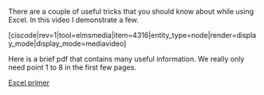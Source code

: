 There are a couple of useful tricks that you should know about while using Excel. In this video I demonstrate a few. 

[ciscode|rev=1|tool=elmsmedia|item=4316|entity_type=node|render=display_mode|display_mode=mediavideo]

Here is a brief pdf that contains many useful information. We really only need point 1 to 8 in the first few pages. 

<a href="http://people.wku.edu/alex.lebedinsky/econ307/ExcelPrimer.pdf" target="_blank"> Excel primer</a>
